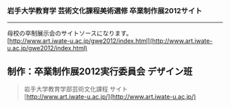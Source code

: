 ### 岩手大学教育学 芸術文化課程美術選修 卒業制作展2012サイト
---

母校の卒制展示会のサイトソースになります。  
[http://www.art.iwate-u.ac.jp/gwe2012/index.html](http://www.art.iwate-u.ac.jp/gwe2012/index.html)  

制作：卒業制作展2012実行委員会 デザイン班
---

>岩手大学教育学部芸術文化課程 サイト  
>[http://www.art.iwate-u.ac.jp/](http://www.art.iwate-u.ac.jp/)
